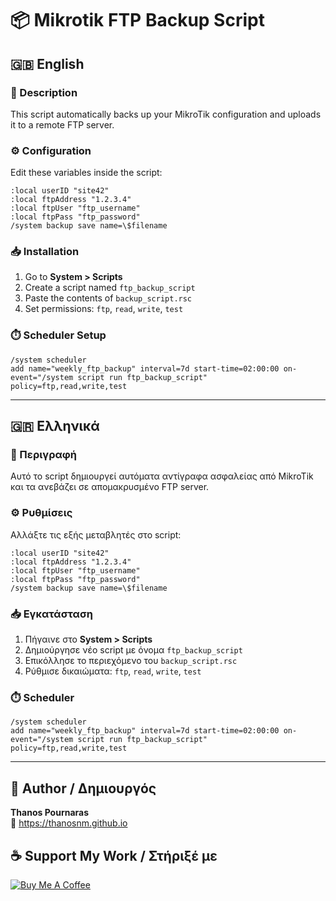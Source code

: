 # 📦 Mikrotik FTP Backup Script

## 🇬🇧 English

### 📝 Description

This script automatically backs up your MikroTik configuration and uploads it to a remote FTP server.

### ⚙️ Configuration

Edit these variables inside the script:

```rsc
:local userID "site42"
:local ftpAddress "1.2.3.4"
:local ftpUser "ftp_username"
:local ftpPass "ftp_password"
/system backup save name=\$filename
```

### 📥 Installation

1. Go to **System > Scripts**
2. Create a script named `ftp_backup_script`
3. Paste the contents of `backup_script.rsc`
4. Set permissions: `ftp`, `read`, `write`, `test`

### ⏱️ Scheduler Setup

```rsc
/system scheduler
add name="weekly_ftp_backup" interval=7d start-time=02:00:00 on-event="/system script run ftp_backup_script" policy=ftp,read,write,test
```

---

## 🇬🇷 Ελληνικά

### 📝 Περιγραφή

Αυτό το script δημιουργεί αυτόματα αντίγραφα ασφαλείας από MikroTik και τα ανεβάζει σε απομακρυσμένο FTP server.

### ⚙️ Ρυθμίσεις

Αλλάξτε τις εξής μεταβλητές στο script:

```rsc
:local userID "site42"
:local ftpAddress "1.2.3.4"
:local ftpUser "ftp_username"
:local ftpPass "ftp_password"
/system backup save name=\$filename
```

### 📥 Εγκατάσταση

1. Πήγαινε στο **System > Scripts**
2. Δημιούργησε νέο script με όνομα `ftp_backup_script`
3. Επικόλλησε το περιεχόμενο του `backup_script.rsc`
4. Ρύθμισε δικαιώματα: `ftp`, `read`, `write`, `test`

### ⏱️ Scheduler

```rsc
/system scheduler
add name="weekly_ftp_backup" interval=7d start-time=02:00:00 on-event="/system script run ftp_backup_script" policy=ftp,read,write,test
```

---

## 👤 Author / Δημιουργός

**Thanos Pournaras**  
🔗 https://thanosnm.github.io

## ☕ Support My Work / Στήριξέ με

[![Buy Me A Coffee](https://img.buymeacoffee.com/button-api/?text=Buy%20me%20a%20coffee&emoji=☕&slug=pournarasaa&button_colour=FFDD00&font_colour=000000&font_family=Arial&outline_colour=000000&coffee_colour=ffffff)](https://buymeacoffee.com/pournarasaa)
